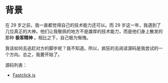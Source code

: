 # 背景

在 29 岁之前，我一直都觉得自己的技术能力还可以。而 29 岁这一年，我遇到了几位真正的大神。他们让我敬佩的地方不是雄厚的技术能力，而是他们身上散发的那种 **极客精神** 。相比之下，自己极为惭愧。

我该如何去追赶对方的脚步呢？我不知道。所以，疯狂的去阅读源码是我尝试的一个方向。总之，我要开始了。



源码列表：

- [Fastclick.js](/blog/source-code/fastclick)

